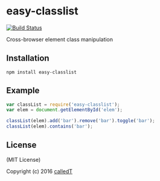 # easy-classlist
[![Build Status](https://secure.travis-ci.org/calledT/easy-classlist.png?branch=master)](http://travis-ci.org/calledT/easy-classlist)

Cross-browser element class manipulation

## Installation

```
npm install easy-classlist
```

## Example

```js
var classList = require('easy-classlist');
var elem = document.getElementById('elem');

classList(elem).add('bar').remove('bar').toggle('bar');
classList(elem).contains('bar');
```

## License

(MIT License)

Copyright (c) 2016 [calledT](//calledt.com)
